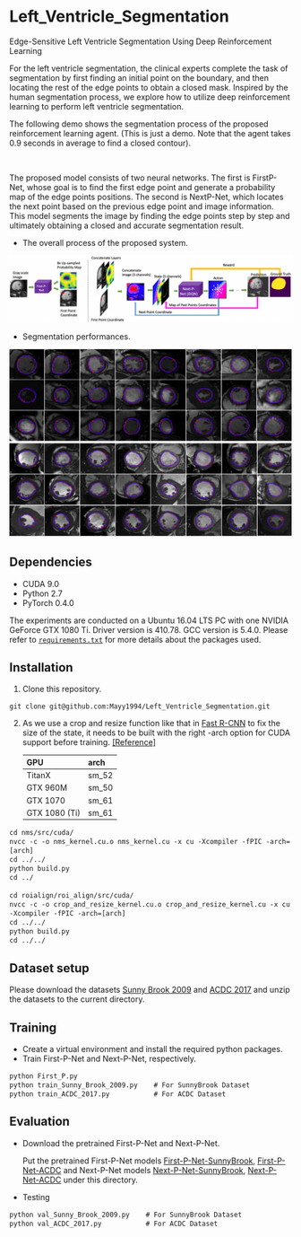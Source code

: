 # Left_Ventricle_Segmentation

Edge-Sensitive Left Ventricle Segmentation Using Deep Reinforcement Learning

For the left ventricle segmentation, the clinical experts complete the task of segmentation by first finding an initial point on the boundary, and then locating the rest of the edge points to obtain a closed mask. Inspired by the human segmentation process, we explore how to utilize deep reinforcement learning to perform left ventricle segmentation. 

The following demo shows the segmentation process of the proposed reinforcement learning agent. (This is just a demo. Note that the agent takes 0.9 seconds in average to find a closed contour). 


<p align="center"><img src="./images/demo.gif" width="300" alt="" /></p>

The proposed model consists of two neural networks. The first is FirstP-Net, whose goal is to find the first edge point and generate a probability map of the edge points positions. The second is NextP-Net, which locates the next point based on the previous edge point and image information. This model segments the image by finding the edge points step by step and ultimately obtaining a closed and accurate segmentation result.


- The overall process of the proposed system.
<p align="center"><img src="./images/image1.png" width="1000" alt="" /></p>

- Segmentation performances.
<p align="center"><img src="./images/image2.png" width="800" alt="" /></p>



## Dependencies
- CUDA 9.0
- Python 2.7
- PyTorch 0.4.0


The experiments are conducted on a Ubuntu 16.04 LTS PC with one NVIDIA GeForce GTX 1080 Ti. Driver version is 410.78. GCC version is 5.4.0. Please refer to [`requirements.txt`](requirements.txt) for more details about the packages used.


## Installation
1. Clone this repository.
```
git clone git@github.com:Mayy1994/Left_Ventricle_Segmentation.git
```

2. As we use a crop and resize function like that in [Fast R-CNN](https://github.com/longcw/RoIAlign.pytorch) to fix the size of the state, it needs to be built with the right -arch option for CUDA support before training. [[Reference]](https://github.com/multimodallearning/pytorch-mask-rcnn)

    | GPU | arch |
    | --- | --- |
    | TitanX | sm_52 |
    | GTX 960M | sm_50 |
    | GTX 1070 | sm_61 |
    | GTX 1080 (Ti) | sm_61 |

```
cd nms/src/cuda/
nvcc -c -o nms_kernel.cu.o nms_kernel.cu -x cu -Xcompiler -fPIC -arch=[arch]
cd ../../
python build.py
cd ../

cd roialign/roi_align/src/cuda/
nvcc -c -o crop_and_resize_kernel.cu.o crop_and_resize_kernel.cu -x cu -Xcompiler -fPIC -arch=[arch]
cd ../../
python build.py
cd ../../
```
        
## Dataset setup
Please download the datasets [Sunny Brook 2009](https://drive.google.com/file/d/1IoNF54XY7WU51sFqtTUBt9t1xJ8fQaYP/view?usp=sharing) and [ACDC 2017](https://drive.google.com/file/d/1Pu5mYIBI6rEqh0AuJxKbNf_8XmGSfbQm/view?usp=sharing) and unzip the datasets to the current directory.

## Training
- Create a virtual environment and install the required python packages.
- Train First-P-Net and Next-P-Net, respectively.
```
python First_P.py
python train_Sunny_Brook_2009.py    # For SunnyBrook Dataset
python train_ACDC_2017.py           # For ACDC Dataset
```

## Evaluation
- Download the pretrained First-P-Net and Next-P-Net. 

   Put the pretrained First-P-Net models [First-P-Net-SunnyBrook](https://drive.google.com/file/d/1ihYlEgsc8B2JN0s0wNs44V7cqB0aXXJa/view?usp=sharing), [First-P-Net-ACDC](https://drive.google.com/file/d/1xBbaD0TK9L-I3F3ufS909BtAFdb1qkYn/view?usp=sharing) and Next-P-Net models [Next-P-Net-SunnyBrook](https://drive.google.com/file/d/1c64qQ8-nEIUm8cEx35bElzMRpdJ2GW1B/view?usp=sharing), [Next-P-Net-ACDC](https://drive.google.com/file/d/12oR09pA7iiOqVuO4GJCdqjt9YVrB-jMV/view?usp=sharing) under this directory.

- Testing
```
python val_Sunny_Brook_2009.py    # For SunnyBrook Dataset
python val_ACDC_2017.py           # For ACDC Dataset
```



        


